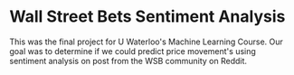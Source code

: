 # Wall Street Bets Sentiment Analysis

This was the final project for U Waterloo's Machine Learning Course. Our goal was to determine if we could predict price movement's using sentiment analysis on post from the WSB community on Reddit. 
